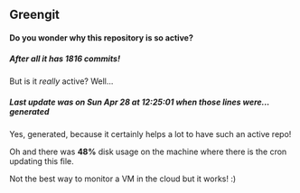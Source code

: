 ## Greengit

#### Do you wonder why this repository is so active?

##### After all it has 1816 commits!

But is it *really* active? Well...

##### Last update was on Sun Apr 28 at 12:25:01 when those lines were... generated

Yes, generated, because it certainly helps a lot to have such an active repo!

Oh and there was **48%** disk usage on the machine
where there is the cron updating this file.

Not the best way to monitor a VM in the cloud but it works! :)

